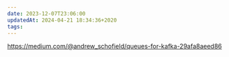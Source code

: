 ```yaml
---
date: 2023-12-07T23:06:00
updatedAt: 2024-04-21 18:34:36+2020
tags: 
---
```

https://medium.com/@andrew_schofield/queues-for-kafka-29afa8aeed86